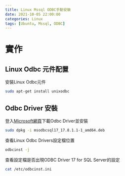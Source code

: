 ```yaml
---
title: Linux Mssql ODBC手動安裝
date: 2021-10-05 22:00:00
categories: Linux
tags: [Ubuntu, Mssql, ODBC]
---
```


# 實作

## Linux Odbc 元件配置

安裝Linux Odbc元件
```bash
sudo apt-get install unixodbc
```

<!--more-->

## Odbc Driver 安裝

登入[Microsoft網頁](https://docs.microsoft.com/en-us/sql/connect/odbc/download-odbc-driver-for-sql-server?view=sql-server-ver15)下載Odbc Driver並安裝
```bash
sudo dpkg -i msodbcsql17_17.8.1.1-1_amd64.deb
```
查看Linux Odbc Drivers設定檔位置
```bash
odbcinst -j
```
查看設定檔是否出現ODBC Driver 17 for SQL Server的設定
```bash
cat /etc/odbcinst.ini
```